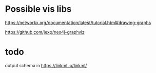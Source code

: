 # Possible vis libs

https://networkx.org/documentation/latest/tutorial.html#drawing-graphs

https://github.com/jexp/neo4j-graphviz


# todo

output schema in https://linkml.io/linkml/